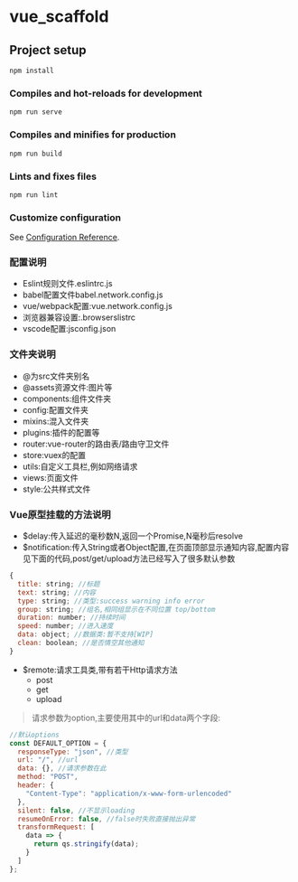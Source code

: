 # vue_scaffold

## Project setup

```
npm install
```

### Compiles and hot-reloads for development

```
npm run serve
```

### Compiles and minifies for production

```
npm run build
```

### Lints and fixes files

```
npm run lint
```

### Customize configuration

See [Configuration Reference](https://cli.vuejs.org/config/).

### 配置说明

* Eslint规则文件.eslintrc.js
* babel配置文件babel.network.config.js
* vue/webpack配置:vue.network.config.js
* 浏览器兼容设置:.browserslistrc
* vscode配置:jsconfig.json

### 文件夹说明

* @为src文件夹别名
* @assets资源文件:图片等
* components:组件文件夹
* config:配置文件夹
* mixins:混入文件夹
* plugins:插件的配置等
* router:vue-router的路由表/路由守卫文件
* store:vuex的配置
* utils:自定义工具栏,例如网络请求
* views:页面文件
* style:公共样式文件

### Vue原型挂载的方法说明

* $delay:传入延迟的毫秒数N,返回一个Promise,N毫秒后resolve
* $notification:传入String或者Object配置,在页面顶部显示通知内容,配置内容见下面的代码,post/get/upload方法已经写入了很多默认参数

```javascript
{
  title: string; //标题
  text: string; //内容
  type: string; //类型:success warning info error
  group: string; //组名,相同组显示在不同位置 top/bottom
  duration: number; //持续时间
  speed: number; //进入速度
  data: object; //数据类:暂不支持[WIP]
  clean: boolean; //是否情空其他通知
}
```

* $remote:请求工具类,带有若干Http请求方法
    * post
    * get
    * upload

> 请求参数为option,主要使用其中的url和data两个字段:

```javascript
//默认options
const DEFAULT_OPTION = {
  responseType: "json", //类型
  url: "/", //url
  data: {}, //请求参数在此
  method: "POST",
  header: {
    "Content-Type": "application/x-www-form-urlencoded"
  },
  silent: false, //不显示loading
  resumeOnError: false, //false时失败直接抛出异常
  transformRequest: [
    data => {
      return qs.stringify(data);
    }
  ]
};
```


